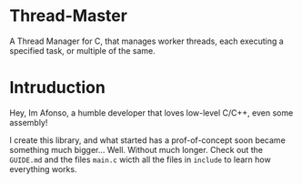# Thread-Master
A Thread Manager for C, that manages worker threads, each executing a specified task, or multiple of the same.

# Intruduction
Hey, Im Afonso, a humble developer that loves low-level C/C++, even some assembly! 

I create this library, and what started has a prof-of-concept soon became something much bigger...
Well. Without much longer. Check out the `GUIDE.md` and the files `main.c` wicth all the files in `include` to learn how everything works.

